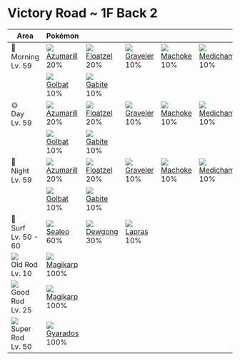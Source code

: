 # Victory Road ~ 1F Back 2

Area                                  | Pokémon                        | &nbsp;                        | &nbsp;                        | &nbsp;                       | &nbsp;                        | &nbsp;
---                                   | ---                            | ---                           | ---                           | ---                          | ---                           | ---
🌅<br>Morning<br>Lv. 59                | ![][184]<br>[Azumarill]<br>20% | ![][419]<br>[Floatzel]<br>20% | ![][075]<br>[Graveler]<br>10% | ![][067]<br>[Machoke]<br>10% | ![][308]<br>[Medicham]<br>10% | ![][087]<br>[Dewgong]<br>10%
&nbsp;                                | ![][042]<br>[Golbat]<br>10%    | ![][444]<br>[Gabite]<br>10%   | &nbsp;                        | &nbsp;                       | &nbsp;                        | &nbsp;
🌞<br>Day<br>Lv. 59                    | ![][184]<br>[Azumarill]<br>20% | ![][419]<br>[Floatzel]<br>20% | ![][075]<br>[Graveler]<br>10% | ![][067]<br>[Machoke]<br>10% | ![][308]<br>[Medicham]<br>10% | ![][087]<br>[Dewgong]<br>10%
&nbsp;                                | ![][042]<br>[Golbat]<br>10%    | ![][444]<br>[Gabite]<br>10%   | &nbsp;                        | &nbsp;                       | &nbsp;                        | &nbsp;
🌙<br>Night<br>Lv. 59                  | ![][184]<br>[Azumarill]<br>20% | ![][419]<br>[Floatzel]<br>20% | ![][075]<br>[Graveler]<br>10% | ![][067]<br>[Machoke]<br>10% | ![][308]<br>[Medicham]<br>10% | ![][087]<br>[Dewgong]<br>10%
&nbsp;                                | ![][042]<br>[Golbat]<br>10%    | ![][444]<br>[Gabite]<br>10%   | &nbsp;                        | &nbsp;                       | &nbsp;                        | &nbsp;
🌊<br>Surf<br>Lv. 50 - 60              | ![][364]<br>[Sealeo]<br>60%    | ![][087]<br>[Dewgong]<br>30%  | ![][131]<br>[Lapras]<br>10%   | &nbsp;                       | &nbsp;                        | &nbsp;
![][old-rod]<br>Old Rod<br>Lv. 10     | ![][129]<br>[Magikarp]<br>100% | &nbsp;                        | &nbsp;                        | &nbsp;                       | &nbsp;                        | &nbsp;
![][good-rod]<br>Good Rod<br>Lv. 25   | ![][129]<br>[Magikarp]<br>100% | &nbsp;                        | &nbsp;                        | &nbsp;                       | &nbsp;                        | &nbsp;
![][super-rod]<br>Super Rod<br>Lv. 50 | ![][130]<br>[Gyarados]<br>100% | &nbsp;                        | &nbsp;                        | &nbsp;                       | &nbsp;                        | &nbsp;

[Golbat]: ../../pokemons/042/
[Machoke]: ../../pokemons/067/
[Graveler]: ../../pokemons/075/
[Dewgong]: ../../pokemons/087/
[Magikarp]: ../../pokemons/129/
[Gyarados]: ../../pokemons/130/
[Lapras]: ../../pokemons/131/
[Azumarill]: ../../pokemons/184/
[Medicham]: ../../pokemons/308/
[Sealeo]: ../../pokemons/364/
[Floatzel]: ../../pokemons/419/
[Gabite]: ../../pokemons/444/
[good-rod]: ../img/items/good-rod.png
[old-rod]: ../img/items/old-rod.png
[super-rod]: ../img/items/super-rod.png
[042]: ../img/pokemon/042.png
[067]: ../img/pokemon/067.png
[075]: ../img/pokemon/075.png
[087]: ../img/pokemon/087.png
[129]: ../img/pokemon/129.png
[130]: ../img/pokemon/130.png
[131]: ../img/pokemon/131.png
[184]: ../img/pokemon/184.png
[308]: ../img/pokemon/308.png
[364]: ../img/pokemon/364.png
[419]: ../img/pokemon/419.png
[444]: ../img/pokemon/444.png
